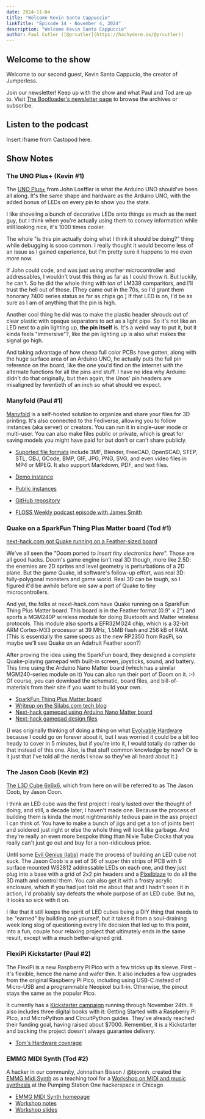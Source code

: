 ```yaml
---
date: 2024-11-04
title: "Welcome Kevin Santo Cappuccio"
linkTitle: "Episode 14 - November 4, 2024"
description: "Welcome Kevin Santo Cappuccio"
author: Paul Cutler ([@prcutler](https://hachyderm.io/@prcutler))
---
```


## Welcome to the show

Welcome to our second guest, Kevin Santo Cappucio, the creator of Jumperless.

Join our newsletter!  Keep up with the show and what Paul and Tod are up to.  Visit [The Bootloader's newsletter page](https://buttondown.com/thebootloader) to browse the archives or subscribe.

## Listen to the podcast

Insert iframe from Castopod here.

## Show Notes

### The UNO Plus+ (Kevin #1)


The [UNO Plus+](https://hackaday.io/project/189785-uno-plus) from John Loeffler is what the Arduino UNO should've 
been all along. It's the same shape and hardware as the Arduino UNO, with the added bonus of LEDs on every pin to 
show you the state.

I like shoveling a bunch of decorative LEDs onto things as much as the next guy, but I think when you're actually 
using them to convey information while still looking nice, it's 1000 times cooler. 

The whole "is this pin actually doing what I think it should be doing?" thing while debugging is sooo common. 
I really thought it would become less of an issue as I gained experience, but I'm pretty sure it happens to me 
even *more* now. 

If John could code, and was just using another microcontroller and addressables, I wouldn't trust this thing as
far as I could throw it. But luckily, he can't. So he did the whole thing with *ton* of LM339 comparitors, 
and I'll trust the hell out of those. [They came out in the 70s, so I'd grant them honorary 7400 series status as 
far as chips go.] If that LED is on, I'd be as sure as I am of anything that the pin is high.

Another cool thing he did was to make the plastic header shrouds out of clear plastic with opaque separators 
to act as a light pipe. So it's not like an LED next to a pin lighting up, **the pin itself** is. It's a weird 
way to put it, but it kinda feels "immersive"?, like the pin lighting up is also what makes the signal go high.

And taking advantage of how cheap full color PCBs have gotten, along with the huge surface area of an Arduino UNO, 
he actually puts the full pin reference on the board, like the one you'd find on the internet with the alternate 
functions for all the pins and stuff. I have no idea why Arduino didn't do that originally, but then again, 
the Unos' pin headers are misaligned by twentieth of an inch so what should we expect.



### Manyfold (Paul #1)

[Manyfold](https://manyfold.app) is a self-hosted solution to organize and share your files for 3D
printing.  It's also connected to the Fediverse, allowing you to follow instances (aka server) or
creators.  You can run it in single-user mode or multi-user.  You can also make files public or private,
which is great for saving models you might have paid for but don't or can't share publicly.

* [Suported file formats](https://manyfold.app/manual/supported_formats.html) include 3MF, Blender,
FreeCAD, OpenSCAD, STEP, STL, OBJ, GCode, BMP, GIF, JPG, PNG, SVG, and even video files in MP4 or MPEG.
It also support Markdown, PDF, and text files.

* [Demo instance](https://try.manyfold.app)
* [Public instances](https://manyfold.app/instances.html)
* [GitHub repository](https://github.com/manyfold3d/manyfold)
* [FLOSS Weekly podcast episode with James Smith](https://hackaday.com/2024/10/23/floss-weekly-episode-806-manyfold-the-dopamine-of-open-source/)


### Quake on a SparkFun Thing Plus Matter board (Tod #1)

[next-hack.com got Quake running on a Feather-sized board](https://next-hack.com/index.php/2024/09/22/quake-port-to-sparkfun-and-arduino-nano-matter-boards-using-only-276-kb-ram/)

We've all seen the "Doom ported to *insert tiny electronics here*". Those are all
good hacks. Doom's game engine isn't real 3D though, more like 2.5D:
the enemies are 2D sprites and level geometry is perturbations of a 2D plane.
But the game Quake, id software's follow-up effort, was real 3D:
fully-polygonal monsters and game world.
Real 3D can be tough, so I figured it'd be awhile before we saw a port of Quake to tiny microcontrollers.

And yet, the folks at nexxt-hack.com have Quake running on a SparkFun Thing Plus Matter board.
This board is in the Feather format (0.9" x 2") and sports a MGM240P wireless module
for doing Bluetooth and Matter wireless protocols. This module also sports a EFR32MG24 chip,
which is a 32-bit ARM Cortex-M33 processor at 39 MHz, 1.5MB flash and 256 kB of RAM.
(This is essentially the same specs as the new RP2350 from RasPi, so maybe we'll see Quake on an
Adafruit Feather soon?)

After proving the idea using the SparkFun board, they designed a complete Quake-playing
gamepad with built-in screen, joysticks, sound, and battery.
This time using the Arduino Nano Matter board (which has a similar MGM240-series module on it)
You can also run their port of Doom on it. :-)  Of course, you can download the schematic,
board files, and bill-of-materials from their site if you want to build your own.

* [SparkFun Thing Plus Matter board](https://www.sparkfun.com/products/20270)
* [Writeup on the Silabs.com tech blog](https://community.silabs.com/s/share/a5UVm000000Vi1ZMAS/quake-ported-to-arduino-nano-matter-and-sparkfun-thing-plus-matter-boards?language=en_US)
* [Next-hack gamepad using Arduino Nano Matter board](https://next-hack.com/index.php/2024/09/21/the-gamepad-an-open-source-diy-handheld-gaming-console/)
* [Next-hack gamepad design files](https://github.com/next-hack/TheGamepadDesignFiles)



{I was originally thinking of doing a thing on what [Evolvable Hardware](https://evolvablehardware.org/history.html) 
because I could go on forever about it, but I was worried it could be a bit too heady to cover in 5 minutes, 
but if you're into it, I would totally do rather do that instead of this one. Also, is that stuff common knowledge
by now? Or is it just that I've told all the nerds I know so they've all heard about it.}

### The Jason Coob (Kevin #2)

[The L3D Cube 6x6x6](https://www.evilgeniuslabs.org/l3d-cube-6x6x6), which from here on will be referred to as 
The Jason Coob, by Jason Coon.

I think an LED cube was the first project I really lusted over the thought of doing, and still, a decade later, 
I haven't made one. Because the process of building them is kinda the most nightmarishly tedious pain in the ass 
project I can think of. You have to make a bunch of jigs and get a ton of joints bent and soldered just right or 
else the whole thing will look like garbage. And they're really an even more bespoke thing than Nixie Tube Clocks 
that you really can't just go out and buy for a non-ridiculous price.

Until some [Evil Genius (labs)](https://www.evilgeniuslabs.org/) made the process of building an LED cube not suck. 
The Jason Coob is a set of 36 of super thin strips of PCB with 6 surface mounted WS2812 addressable LEDs on each one, 
and they just plug into a base with a grid of 2x2 pin headers and a [Pixelblaze](https://electromage.com/pixelblaze) 
to do all the 3D math and control them. You can also get it with a frosty acrylic enclosure, which if you had just 
told me about that and I hadn't seen it in action, I'd probably say defeats the whole purpose of an LED cube. 
But no, it looks so sick with it on.

I like that it still keeps the spirit of LED cubes being a DIY thing that needs to be "earned" by building one 
yourself, but it takes it from a soul-draining week long slog of questioning every life decision that led up to this 
point, into a fun, couple hour relaxing project that ultimately ends in the same result, except with a much 
better-aligned grid.


### FlexiPi Kickstarter (Paul #2)

The FlexiPi is a new Raspberry Pi Pico with a few tricks up its sleeve.  First - it's flexible,
hence the name and wafer thin.  It also includes a few upgrades from the original Raspberry Pi Pico, including
using USB-C instead of Micro-USB and a programmable Neopixel built-in.  Otherwise, the pinout stays
the same as the popular Pico.

It currently has a [Kickstarter campaign](https://www.kickstarter.com/projects/top-diy/flexico-flexible-raspberry-pi-pico)
running through November 24th.  It also includes three digital books with it: Getting Started with a Raspberry Pi PIco, 
and MicroPython and CircuitPython guides. They've already reached their funding goal, having raised about $7000.
Remember, it is a Kickstarter and backing the project doesn't always guarantee delivery.

* [Tom's Hardware coverage](https://www.tomshardware.com/raspberry-pi/flexpi-kickstarter-promises-flexible-raspberry-pi-pico-with-a-few-upgrades?utm_source=pocket_shared)


### EMMG MIDI Synth (Tod #2)

A hacker in our community, Johnathan Bisson / @bjonnh, created the
[EMMG Midi Synth](https://www.bjonnh.net/project/emmg_midi_synth_controller/) as
a teaching tool for a [Workshop on MIDI and music synthesis](https://github.com/bjonnh/2024_emmg_workshop_midi) at the
Pumping Station One hackerspace in Chicago

* [EMMG MIDI Synth homepage](https://www.bjonnh.net/project/emmg_midi_synth_controller/)
* [Workshop notes](https://github.com/bjonnh/2024_emmg_workshop_midi)
* [Workshop slides](https://bjonnh.github.io/2024_emmg_workshop_midi/presentation/#/)
